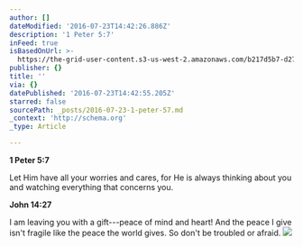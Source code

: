 ```yaml
---
author: []
dateModified: '2016-07-23T14:42:26.886Z'
description: '1 Peter 5:7'
inFeed: true
isBasedOnUrl: >-
  https://the-grid-user-content.s3-us-west-2.amazonaws.com/b217d5b7-d270-42ad-9e4e-77a47bd71aba.jpg
publisher: {}
title: ''
via: {}
datePublished: '2016-07-23T14:42:55.205Z'
starred: false
sourcePath: _posts/2016-07-23-1-peter-57.md
_context: 'http://schema.org'
_type: Article

---
```

**1 Peter 5:7**

Let Him have all your worries and cares, for He is always thinking about you and watching everything that concerns you.

**John 14:27**

I am leaving you with a gift---peace of mind and heart! And the peace I give isn't fragile like the peace the world gives. So don't be troubled or afraid.
![](https://the-grid-user-content.s3-us-west-2.amazonaws.com/b217d5b7-d270-42ad-9e4e-77a47bd71aba.jpg)